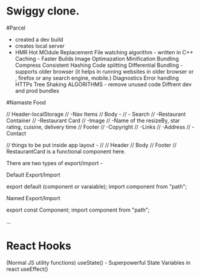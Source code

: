 # Swiggy clone.


#Parcel
- created a dev build
- creates local server
- HMR Hot MOdule Replacement
File watching algorithm - written in C++
Caching - Faster Builds
Image Optimazation
Minification 
Bundling
Compress
Consistent Hashing
Code splitting
Differential Bundling - supports older browser (it helps in running websites in older browser or , firefox or any search engine, mobile.)
Diagnostics
Error handling
HTTPs
Tree Shaking ALGORITHMS - remove unused code 
Diffrent dev and prod bundles



#Namaste Food

// Header-localStorage
//       -Nav Items
// Body -
//      - Search
//      -Restaurant Container
//      -Restaurant Card
// -Image
// -Name of the resizeBy, star rating, cuisine, delivery time
// Footer
//       -Copyright
//       -Links
//       -Address
//       -Contact

// things to be  put inside app layout -
//
//    Header
//         Body
//         Footer
// RestaurantCard is a functional component here.


There are two types of export/import -

Default Export/Import

export default (component or varaiable);
import component from "path";

Named Export/Import

export const Component;
import component from "path";

...
# React Hooks
(Normal JS utility functions)
useState() - Superpowerful State Variables in react
useEffect()